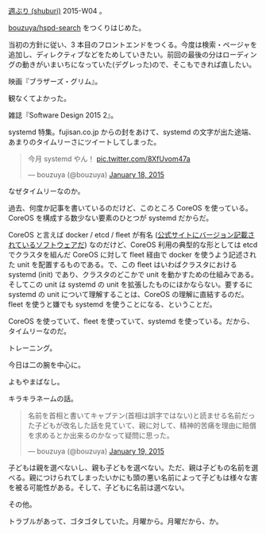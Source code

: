 [週ぶり (shuburi)][shuburi] 2015-W04 。

[bouzuya/hspd-search][] をつくりはじめた。

当初の方針に従い、3 本目のフロントエンドをつくる。今度は検索・ページャを追加し、ディレクティブなどをためしていきたい。前回の最後の分はローディングの動きがいまいちになっていた(デグレった)ので、そこもできれば直したい。

映画『ブラザーズ・グリム』。

観なくてよかった。

雑誌『Software Design 2015 2』。

systemd 特集。fujisan.co.jp からの封をあけて、systemd の文字が出た途端、あまりのタイムリーさにツイートしてしまった。

<blockquote class="twitter-tweet"><p>今月 systemd やん！ <a href="http://t.co/8XfUvom47a">pic.twitter.com/8XfUvom47a</a></p>&mdash; bouzuya (@bouzuya) <a href="https://twitter.com/bouzuya/status/556701343566413824">January 18, 2015</a></blockquote>
<script async src="//platform.twitter.com/widgets.js" charset="utf-8"></script>

なぜタイムリーなのか。

過去、何度か記事を書いているのだけど、このところ CoreOS を使っている。CoreOS を構成する数少ない要素のひとつが systemd だからだ。

CoreOS と言えば docker / etcd / fleet が有名 ([公式サイトにバージョン記載されているソフトウェアだ](https://coreos.com/)) なのだけど、CoreOS 利用の典型的な形としては etcd でクラスタを組んだ CoreOS に対して fleet 経由で docker を使うよう記述された unit を配置するものである。で、この fleet はいわばクラスタにおける systemd (init) であり、クラスタのどこかで unit を動かすための仕組みである。そしてこの unit は systemd の unit を拡張したものにほかならない。要するに systemd の unit について理解することは、CoreOS の理解に直結するのだ。fleet を使うと嫌でも systemd を使うことになる、ということだ。

CoreOS を使っていて、fleet を使っていて、systemd を使っている。だから、タイムリーなのだ。

トレーニング。

今日は二の腕を中心に。

よもやまばなし。

キラキラネームの話。

<blockquote class="twitter-tweet"><p>名前を首相と書いてキャプテン(首相は誤字ではない)と読ませる名前だった子どもが改名した話を見ていて、親に対して、精神的苦痛を理由に賠償を求めるとか出来るのかなって疑問に思った。</p>&mdash; bouzuya (@bouzuya) <a href="https://twitter.com/bouzuya/status/557134639928573954">January 19, 2015</a></blockquote>
<script async src="//platform.twitter.com/widgets.js" charset="utf-8"></script>

子どもは親を選べないし、親も子どもを選べない。ただ、親は子どもの名前を選べる。親につけられてしまったいかにも頭の悪い名前によって子どもは様々な害を被る可能性がある。そして、子どもに名前は選べない。

その他。

トラブルがあって、ゴタゴタしていた。月曜から。月曜だから、か。

[shuburi]: http://shuburi.org
[bouzuya/hspd-search]: https://github.com/bouzuya/hspd-search
